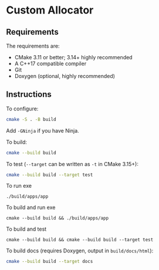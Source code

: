 # Custom Allocator

## Requirements

The requirements are:

- CMake 3.11 or better; 3.14+ highly recommended
- A C++17 compatible compiler
- Git
- Doxygen (optional, highly recommended)

## Instructions

To configure:

```bash
cmake -S . -B build
```

Add `-GNinja` if you have Ninja.

To build:

```bash
cmake --build build
```

To test (`--target` can be written as `-t` in CMake 3.15+):

```bash
cmake --build build --target test
```

To run exe
```
./build/apps/app
```

To build and run exe
```
cmake --build build && ./build/apps/app
```

To build and test
```
cmake --build build && cmake --build build --target test
```

To build docs (requires Doxygen, output in `build/docs/html`):

```bash
cmake --build build --target docs
```
